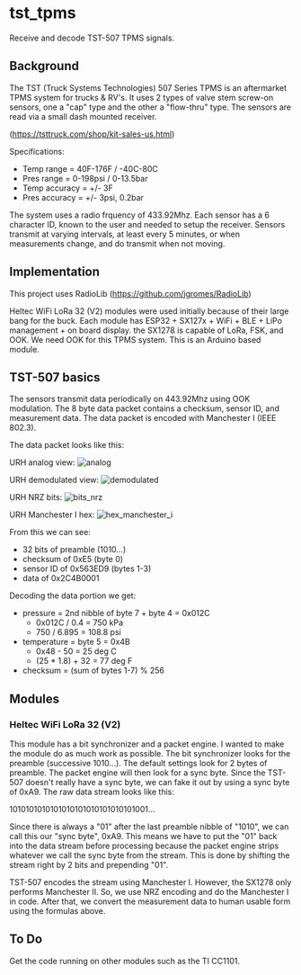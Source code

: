 # tst_tpms
Receive and decode TST-507 TPMS signals.

## Background

The TST (Truck Systems Technologies) 507 Series TPMS is an aftermarket TPMS system for trucks & RV's.  It uses 2 types of valve stem screw-on sensors, one a "cap" type and the other a "flow-thru" type.  The sensors are read via a small dash mounted receiver. 

(https://tsttruck.com/shop/kit-sales-us.html)

Specifications:
- Temp range = 40F-176F / -40C-80C
- Pres range = 0-198psi / 0-13.5bar
- Temp accuracy = +/- 3F
- Pres accuracy = +/- 3psi, 0.2bar

The system uses a radio frquency of 433.92Mhz.  Each sensor has a 6 character ID, known to the user and needed to setup the receiver.  Sensors transmit at varying intervals, at least every 5 minutes, or when measurements change, and do transmit when not moving.

## Implementation

This project uses RadioLib (https://github.com/jgromes/RadioLib)

Heltec WiFi LoRa 32 (V2) modules were used initially because of their large bang for the buck.  Each module has ESP32 + SX127x + WiFi + BLE + LiPo management + on board display.  the SX1278 is capable of LoRa, FSK, and OOK.  We need OOK for this TPMS system.  This is an Arduino based module.

## TST-507 basics

The sensors transmit data periodically on 443.92Mhz using OOK modulation.  The 8 byte data packet contains a checksum, sensor ID, and measurement data.  The data packet is encoded with Manchester I (IEEE 802.3).

The data packet looks like this:

URH analog view:
![analog](https://user-images.githubusercontent.com/20508816/150719833-2e1b397e-f9be-414d-bd7e-c03a8261e8df.png)

URH demodulated view:
![demodulated](https://user-images.githubusercontent.com/20508816/150719981-64000301-30e4-42b5-baad-9f7d474f099f.png)

URH NRZ bits:
![bits_nrz](https://user-images.githubusercontent.com/20508816/150720036-d1e0f646-27f6-4242-8e88-ae15a5b69ebf.png)

URH Manchester I hex:
![hex_manchester_i](https://user-images.githubusercontent.com/20508816/150720065-10196355-b948-48df-8451-88ce38192a26.png)

From this we can see:
- 32 bits of preamble (1010...)
- checksum of 0xE5 (byte 0)
- sensor ID of 0x563ED9 (bytes 1-3)
- data of 0x2C4B0001

Decoding the data portion we get:
- pressure = 2nd nibble of byte 7 + byte 4 = 0x012C
  - 0x012C / 0.4 = 750 kPa
  - 750 / 6.895 = 108.8 psi
- temperature = byte 5 = 0x4B
  - 0x48 - 50 = 25 deg C
  - (25 * 1.8) + 32 = 77 deg F
- checksum = (sum of bytes 1-7) % 256

## Modules

### Heltec WiFi LoRa 32 (V2)

This module has a bit synchronizer and a packet engine.  I wanted to make the module do as much work as possible.  The bit synchronizer looks for the preamble (successive 1010...).  The default settings look for 2 bytes of preamble.  The packet engine will then look for a sync byte.  Since the TST-507 doesn't really have a sync byte, we can fake it out by using a sync byte of 0xA9.  The raw data stream looks like this:

1010101010101010101010101010101001...

Since there is always a "01" after the last preamble nibble of "1010", we can call this our "sync byte", 0xA9.  This means we have to put the "01" back into the data stream before processing because the packet engine strips whatever we call the sync byte from the stream.  This is done by shifting the stream right by 2 bits and prepending "01".

TST-507 encodes the stream using Manchester I.  However, the SX1278 only performs Manchester II.  So, we use NRZ encoding and do the Manchester I in code.  After that, we convert the measurement data to human usable form using the formulas above.


## To Do
Get the code running on other modules such as the TI CC1101.

